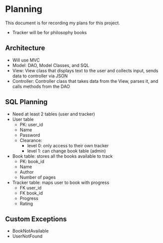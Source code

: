 # Planning

This document is for recording my plans for this project.

- Tracker will be for philosophy books

## Architecture

- Will use MVC 
- Model: DAO, Model Classes, and SQL
- View: View class that displays text to the user and collects input, sends data to controller via JSON
- Controller: Controller class that takes data from the View, parses it, and calls methods from the DAO

## SQL Planning

- Need at least 2 tables (user and tracker)
- User table
  - PK: user_id 
  - Name
  - Password
  - Clearance: 
    - level 0: only access to their own tracker
    - level 1: can change book table (admin)
- Book table: stores all the books available to track
  - PK: book_id
  - Name
  - Author
  - Number of pages
- Tracker table: maps user to book with progress
  - FK user_id
  - FK book_id
  - Progress
  - Rating

## Custom Exceptions

- BookNotAvailable
- UserNotFound